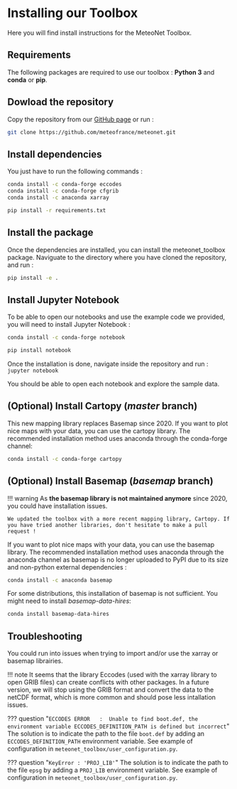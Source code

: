 # Installing our Toolbox

Here you will find install instructions for the MeteoNet Toolbox.

## Requirements

The following packages are required to use our toolbox : **Python 3** and **conda** or **pip**.

## Dowload the repository

Copy the repository from our [GitHub page](https://github.com/meteofrance/meteonet) or run :

```sh
git clone https://github.com/meteofrance/meteonet.git
```

## Install dependencies

You just have to run the following commands :

```sh tab="Conda (Recommended)"
conda install -c conda-forge eccodes
conda install -c conda-forge cfgrib
conda install -c anaconda xarray
```

```sh tab="Pip"
pip install -r requirements.txt 
```

## Install the package

Once the dependencies are installed, you can install the meteonet_toolbox package. Naviguate to the directory where you have cloned the repository, and run :

```sh
pip install -e .
```

## Install Jupyter Notebook

To be able to open our notebooks and use the example code we provided, you will need to install Jupyter Notebook :

```sh tab="Conda (Recommended)"
conda install -c conda-forge notebook
```

```sh tab="Pip"
pip install notebook
```

Once the installation is done, navigate inside the repository and run : ```jupyter notebook```

You should be able to open each notebook and explore the sample data. 


## (Optional) Install Cartopy (*master* branch)
This new mapping library replaces Basemap since 2020. 
If you want to plot nice maps with your data, you can use the cartopy library. The recommended installation method uses anaconda through the conda-forge channel:
```sh
conda install -c conda-forge cartopy 
```


## (Optional) Install Basemap (*basemap* branch)

!!! warning
    As **the basemap library is not maintained anymore** since 2020, you could have installation issues. 
    
    We updated the toolbox with a more recent mapping library, Cartopy. If you have tried another libraries, don't hesitate to make a pull request !

If you want to plot nice maps with your data, you can use the basemap library. The recommended installation method uses anaconda through the anaconda channel  as basemap is no longer uploaded to PyPI due to its size and non-python external dependencies :

```sh
conda install -c anaconda basemap
```

For some distributions, this installation of basemap is not sufficient. You might need to install *basemap-data-hires*:

```sh
conda install basemap-data-hires
```


## Troubleshooting

You could run into issues when trying to import and/or use the xarray or basemap librairies. 

!!! note
    It seems that the library Eccodes (used with the xarray library to open GRIB files) can create conflicts with other packages. In a future version, we will stop using the GRIB format and convert the data to the netCDF format, which is more common and should pose less intallation issues.

??? question "```ECCODES ERROR   :  Unable to find boot.def, the environment variable ECCODES_DEFINITION_PATH is defined but incorrect```"
    The solution is to indicate the path to the file ```boot.def``` by adding an ```ECCODES_DEFINITION_PATH``` environment variable. See example of configuration in ```meteonet_toolbox/user_configuration.py```.

??? question "```KeyError : 'PROJ_LIB'```"
    The solution is to indicate the path to the file ```epsg``` by adding a ```PROJ_LIB``` environment variable. See example of configuration in ```meteonet_toolbox/user_configuration.py```.

